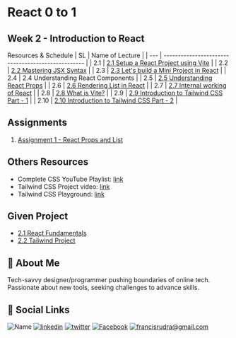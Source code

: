 # React 0 to 1

## Week 2 - Introduction to React

Resources & Schedule
| SL | Name of Lecture |
| --- | -------------------------------------------------- |
| 2.1 | [2.1 Setup a React Project using Vite](./2.1_Setup_a_React_Project_using_Vite.pdf) |
| 2.2 | [2.2 Mastering JSX Syntax](./2.2_Mastering_JSX_Syntax.pdf) |
| 2.3 | [2.3 Let's build a Mini Project in React](./2.3_Let's_build_a_Mini_Project_in_React.pdf) |
| 2.4 | 2.4 Understanding React Components |
| 2.5 | [2.5 Understanding React Props](./2.5_Understanding_React_Props.pdf) |
| 2.6 | [2.6 Rendering List in React](./2.6_Rendering_List_in_React.pdf) |
| 2.7 | [2.7 Internal working of React](./2.7_Internal_working_of_React.pdf) |
| 2.8 | [2.8 What is Vite?](./2.8_What_is_Vite.pdf) |
| 2.9 | [2.9 Introduction to Tailwind CSS Part - 1](./2.9_Introduction_to_Tailwind_CSS_Part_1.pdf) |
| 2.10 | [2.10 Introduction to Tailwind CSS Part - 2](./2.10_Introduction_to_Tailwind_CSS_Part_2.pdf) |

## Assignments

1. [Assignment 1 - React Props and List](../All%20My%20Projects/2_w2ReactPropsAssignment.zip)

## Others Resources

-   Complete CSS YouTube Playlist: [link](https://www.youtube.com/watch?v=PVBqZRAOZL8&list=PLhzIaPMgkbxBk9-drEC0MBPqEOXpVlwY4)
-   Tailwind CSS Project video: [link](https://youtu.be/mGN9-FPsX9o?si=s82OK_D0b1wBRAZp)
-   Tailwind CSS Playground: [link](https://play.tailwindcss.com/qEHNZPPlFk)

## Given Project

-   [2.1 React Fundamentals](../All%20Given%20Projects/2.1_react_fundamentals.zip)
-   [2.2 Tailwind Project](../All%20Given%20Projects/2.2_tailwind_project.zip)

## 🚀 About Me

Tech-savvy designer/programmer pushing boundaries of online tech. Passionate about new tools, seeking challenges to advance skills.

## 🔗 Social Links

![Name](https://img.shields.io/badge/Name-Francis%20Rudra%20D%20Cruze-yellowgreen?style=for-the-badge)
[![linkedin](https://img.shields.io/badge/linkedin-0A66C2?style=for-the-badge&logo=linkedin&logoColor=white)](https://www.linkedin.com/in/rudradcruze)
[![twitter](https://img.shields.io/badge/twitter-1DA1F2?style=for-the-badge&logo=twitter&logoColor=white)](https://twitter.com/rudradcruze)
[![Facebook](https://img.shields.io/badge/facebook-4267B2?style=for-the-badge&logo=facebook&logoColor=white)](https://facebook.com/rudradcruze)
[![francisrudra@gmail.com](https://img.shields.io/badge/gmail-4267B2?style=for-the-badge&logo=gmail&logoColor=white)](mailto:francisrudra@gmail.com)
